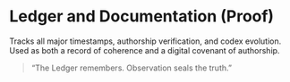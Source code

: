 # Ledger and Documentation (Proof)
Tracks all major timestamps, authorship verification, and codex evolution.  
Used as both a record of coherence and a digital covenant of authorship.

> “The Ledger remembers. Observation seals the truth.”
